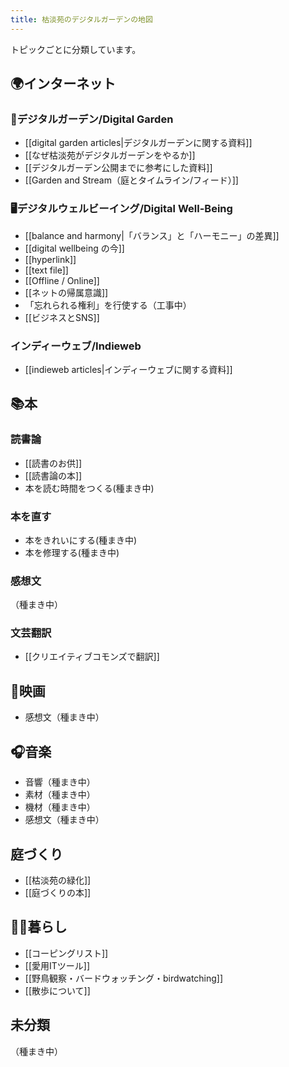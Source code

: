 ```yaml
---
title: 枯淡苑のデジタルガーデンの地図
---
```

トピックごとに分類しています。

## 🌍インターネット

### 🌱デジタルガーデン/Digital Garden 
- [[digital garden articles|デジタルガーデンに関する資料]]
- [[なぜ枯淡苑がデジタルガーデンをやるか]]
- [[デジタルガーデン公開までに参考にした資料]]
- [[Garden and Stream（庭とタイムライン/フィード）]]

### 🖥デジタルウェルビーイング/Digital Well-Being
- [[balance and harmony|「バランス」と「ハーモニー」の差異]]
- [[digital wellbeing の今]]
- [[hyperlink]]
- [[text file]]
- [[Offline / Online]]
- [[ネットの帰属意識]]
- 「忘れられる権利」を行使する（工事中）
- [[ビジネスとSNS]]

### インディーウェブ/Indieweb
- [[indieweb articles|インディーウェブに関する資料]]

## 📚本

### 読書論
- [[読書のお供]]
- [[読書論の本]]
- 本を読む時間をつくる(種まき中)

### 本を直す
- 本をきれいにする(種まき中)
- 本を修理する(種まき中)

### 感想文
（種まき中）


### 文芸翻訳
- [[クリエイティブコモンズで翻訳]]


## 🎥映画
- 感想文（種まき中）


## 🎧音楽
- 音響（種まき中）
- 素材（種まき中）
- 機材（種まき中）
- 感想文（種まき中）

## 庭づくり
- [[枯淡苑の緑化]]
- [[庭づくりの本]]

## 👱‍♂️暮らし
- [[コーピングリスト]]
- [[愛用ITツール]]
- [[野鳥観察・バードウォッチング・birdwatching]]
- [[散歩について]]

## 未分類
（種まき中）